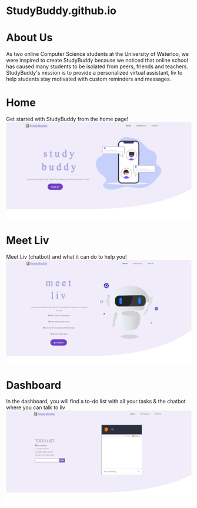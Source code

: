 # StudyBuddy.github.io
# About Us
As two online Computer Science students at the University of Waterloo, we were inspired to create StudyBuddy because we noticed that online school has caused many students to be isolated from peers, friends and teachers. StudyBuddy's mission is to provide a personalized virtual assistant, liv to help students stay motivated with custom reminders and messages.

# Home
Get started with StudyBuddy from the home page!
![StudyBuddy](https://github.com/mary1afshar/StudyBuddy.github.io/blob/main/read_me_images/index.PNG)


# Meet Liv
Meet Liv (chatbot) and what it can do to help you!
![StudyBuddy](https://github.com/mary1afshar/StudyBuddy.github.io/blob/main/read_me_images/meet_liv.PNG)


# Dashboard
In the dashboard, you will find a to-do list with all your tasks & the chatbot where you can talk to liv
![StudyBuddy](https://github.com/mary1afshar/StudyBuddy.github.io/blob/main/read_me_images/dashboard.PNG)
